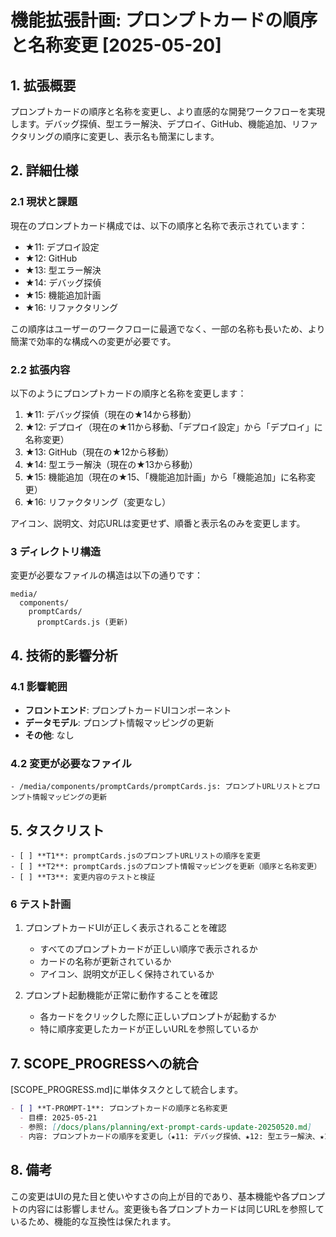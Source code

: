 # 機能拡張計画: プロンプトカードの順序と名称変更 [2025-05-20]

## 1. 拡張概要

プロンプトカードの順序と名称を変更し、より直感的な開発ワークフローを実現します。デバッグ探偵、型エラー解決、デプロイ、GitHub、機能追加、リファクタリングの順序に変更し、表示名も簡潔にします。

## 2. 詳細仕様

### 2.1 現状と課題

現在のプロンプトカード構成では、以下の順序と名称で表示されています：
- ★11: デプロイ設定
- ★12: GitHub
- ★13: 型エラー解決
- ★14: デバッグ探偵
- ★15: 機能追加計画
- ★16: リファクタリング

この順序はユーザーのワークフローに最適でなく、一部の名称も長いため、より簡潔で効率的な構成への変更が必要です。

### 2.2 拡張内容

以下のようにプロンプトカードの順序と名称を変更します：
1. ★11: デバッグ探偵（現在の★14から移動）
2. ★12: デプロイ（現在の★11から移動、「デプロイ設定」から「デプロイ」に名称変更）
3. ★13: GitHub（現在の★12から移動）
4. ★14: 型エラー解決（現在の★13から移動）
5. ★15: 機能追加（現在の★15、「機能追加計画」から「機能追加」に名称変更）
6. ★16: リファクタリング（変更なし）

アイコン、説明文、対応URLは変更せず、順番と表示名のみを変更します。

### 3 ディレクトリ構造

変更が必要なファイルの構造は以下の通りです：

```
media/
  components/
    promptCards/
      promptCards.js (更新)
```

## 4. 技術的影響分析

### 4.1 影響範囲

- **フロントエンド**: プロンプトカードUIコンポーネント
- **データモデル**: プロンプト情報マッピングの更新
- **その他**: なし

### 4.2 変更が必要なファイル

```
- /media/components/promptCards/promptCards.js: プロンプトURLリストとプロンプト情報マッピングの更新
```

## 5. タスクリスト

```
- [ ] **T1**: promptCards.jsのプロンプトURLリストの順序を変更
- [ ] **T2**: promptCards.jsのプロンプト情報マッピングを更新（順序と名称変更）
- [ ] **T3**: 変更内容のテストと検証
```

### 6 テスト計画

1. プロンプトカードUIが正しく表示されることを確認
   - すべてのプロンプトカードが正しい順序で表示されるか
   - カードの名称が更新されているか
   - アイコン、説明文が正しく保持されているか

2. プロンプト起動機能が正常に動作することを確認
   - 各カードをクリックした際に正しいプロンプトが起動するか
   - 特に順序変更したカードが正しいURLを参照しているか

## 7. SCOPE_PROGRESSへの統合

[SCOPE_PROGRESS.md]に単体タスクとして統合します。

```markdown
- [ ] **T-PROMPT-1**: プロンプトカードの順序と名称変更
  - 目標: 2025-05-21
  - 参照: [/docs/plans/planning/ext-prompt-cards-update-20250520.md]
  - 内容: プロンプトカードの順序を変更し（★11: デバッグ探偵、★12: 型エラー解決、★13: デプロイ、★14: GitHub、★15: 機能追加、★16: リファクタリング）、一部の名称をより簡潔にする
```

## 8. 備考

この変更はUIの見た目と使いやすさの向上が目的であり、基本機能や各プロンプトの内容には影響しません。変更後も各プロンプトカードは同じURLを参照しているため、機能的な互換性は保たれます。
